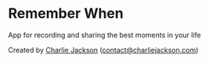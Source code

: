 # Remember When

App for recording and sharing the best moments in your life

Created by [Charlie Jackson](https://charliejackson.com) ([contact@charliejackson.com](mailto:contact@charliejackson.com))
